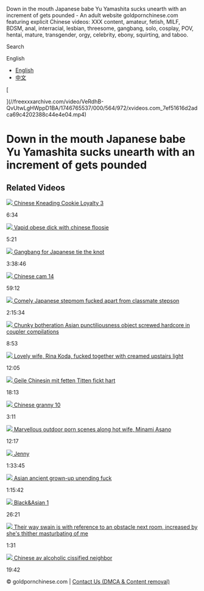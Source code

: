 Down in the mouth Japanese babe Yu Yamashita sucks unearth with an increment of gets pounded - An adult website goldpornchinese.com featuring explicit Chinese videos: XXX content, amateur, fetish, MILF, BDSM, anal, interracial, lesbian, threesome, gangbang, solo, cosplay, POV, hentai, mature, transgender, orgy, celebrity, ebony, squirting, and taboo.




Search

English

* [English](/en/gallery//index.html)
* [中文](/zh-cn/gallery/--786191/index.html)




[

](//freexxxarchive.com/video/VeRdhB-QvUtwLgHWppD1BA/1746765537/000/564/972/xvideos.com_7ef51616d2adca69c4202388c44e4e04.mp4)

Down in the mouth Japanese babe Yu Yamashita sucks unearth with an increment of gets pounded
============================================================================================

Related Videos
--------------

[![](/content/2659/425.jpg)
Chinese Kneading Cookie Loyalty 3](/gallery/chinese-kneading-cookie-loyalty/index.html)

6:34

[![](/content/2659/433_with.jpg)
Vapid obese dick with chinese floosie](/gallery/vapid-obese-dick-with-chinese-floosie/index.html)

5:21

[![](/content/1/328/649-japanese.jpg)
Gangbang for Japanese tie the knot](/gallery/gangbang-for-japanese-tie-knot/index.html)

3:38:46

[![](/content/2659/372_chinese-cam-14.jpg)
Chinese cam 14](/gallery/chinese-cam-1515208/index.html)

59:12

[![](/content/1/328/595-comely-fucked.jpg)
Comely Japanese stepmom fucked apart from classmate stepson](/gallery/comely-japanese-stepmom-fucked-apart-from-classmate/index.html)

2:15:34

[![](/content/1/327/961-botheration-punctiliousness-coupler.jpg)
Chunky botheration Asian punctiliousness object screwed hardcore in coupler compilations](/gallery/chunky-botheration-asian-punctiliousness-object-screwed/index.html)

8:53

[![](/content/1/327/941-upstairs.jpg)
Lovely wife, Rina Koda, fucked together with creamed upstairs light](/gallery/lovely-wife-rina-koda-fucked-together-with-creamed/index.html)

12:05

[![](/content/2659/387_geile-hart.jpg)
Geile Chinesin mit fetten Titten fickt hart](/gallery/geile-chinesin-mit-fetten-titten-fickt-hart-1515223/index.html)

18:13

[![](/content/2659/380_-10.jpg)
Chinese granny 10](/gallery/chinese-granny-1515216/index.html)

3:11

[![](/content/1/327/852-scenes-minami-asano.jpg)
Marvellous outdoor porn scenes along hot wife, Minami Asano](/gallery/marvellous-outdoor-porn-scenes-along-hot-wife-minami/index.html)

12:17

[![](/content/2659/455_-jenny.jpg)
Jenny](/gallery/jenny-1515291/index.html)

1:33:45

[![](/content/1/327/503-grown-unending.jpg)
Asian ancient grown-up unending fuck](/gallery/asian-ancient-grown-up-unending-fuck/index.html)

1:15:42

[![](/content/1/184/295-black-asian-1.jpg)
Black&Asian 1](/gallery/black-asian-1/index.html)

26:21

[![](/content/2659/454_reference-increased-masturbating.jpg)
Their way swain is with reference to an obstacle next room, increased by she's thither masturbating of me](/gallery/their-way-swain-with-reference-to-an-obstacle-next/index.html)

1:31

[![](/content/1/183/776-neighbor.jpg)
Chinese av alcoholic cissified neighbor](/gallery/chinese-av-alcoholic-cissified-neighbor/index.html)

19:42

© goldpornchinese.com | [Contact Us (DMCA & Content removal)](/dmca.php)